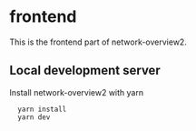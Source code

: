 # frontend

This is the frontend part of network-overview2.

## Local development server

Install network-overview2 with yarn

```shell
  yarn install
  yarn dev
```
